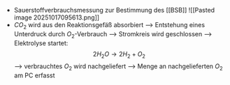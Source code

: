 - Sauerstoffverbrauchsmessung zur Bestimmung des [[BSB]] 
![[Pasted image 20251017095613.png]]
- $CO_2$ wird aus den Reaktionsgefäß absorbiert --> Entstehung eines Unterdruck durch $O_2$-Verbrauch --> Stromkreis wird geschlossen --> Elektrolyse startet:
$$2H_2O \rightarrow 2H_2 + O_2$$
--> verbrauchtes $O_2$ wird nachgeliefert --> Menge an nachgelieferten $O_2$ am PC erfasst 